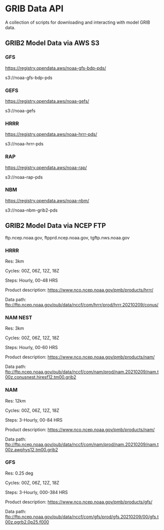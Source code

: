 # GRIB Data API
A collection of scripts for downloading and interacting with model GRIB data.

## GRIB2 Model Data via AWS S3

### GFS
https://registry.opendata.aws/noaa-gfs-bdp-pds/

s3://noaa-gfs-bdp-pds

### GEFS
https://registry.opendata.aws/noaa-gefs/

s3://noaa-gefs

### HRRR
https://registry.opendata.aws/noaa-hrrr-pds/

s3://noaa-hrrr-pds

### RAP
https://registry.opendata.aws/noaa-rap/

s3://noaa-rap-pds

### NBM
https://registry.opendata.aws/noaa-nbm/

s3://noaa-nbm-grib2-pds

## GRIB2 Model Data via NCEP FTP

ftp.ncep.noaa.gov, ftpprd.ncep.noaa.gov,
tgftp.nws.noaa.gov

### HRRR
Res: 3km

Cycles: 00Z, 06Z, 12Z, 18Z

Steps: Hourly, 00-48 HRS

Product description:
https://www.nco.ncep.noaa.gov/pmb/products/hrrr/


Data path:
ftp://ftp.ncep.noaa.gov/pub/data/nccf/com/hrrr/prod/hrrr.20210209/conus/

### NAM NEST
Res: 3km

Cycles: 00Z, 06Z, 12Z, 18Z

Steps: Hourly, 00-60 HRS

Product description: https://www.nco.ncep.noaa.gov/pmb/products/nam/

Data path: ftp://ftp.ncep.noaa.gov/pub/data/nccf/com/nam/prod/nam.20210209/nam.t00z.conusnest.hiresf12.tm00.grib2

### NAM
Res: 12km

Cycles: 00Z, 06Z, 12Z, 18Z

Steps: 3-Hourly, 00-84 HRS

Product description: https://www.nco.ncep.noaa.gov/pmb/products/nam/

Data path:
ftp://ftp.ncep.noaa.gov/pub/data/nccf/com/nam/prod/nam.20210209/nam.t00z.awphys12.tm00.grib2

### GFS
Res: 0.25 deg

Cycles: 00Z, 06Z, 12Z, 18Z

Steps: 3-Hourly, 000-384 HRS

Product description: https://www.nco.ncep.noaa.gov/pmb/products/gfs/

Data path: ftp://ftp.ncep.noaa.gov/pub/data/nccf/com/gfs/prod/gfs.20210209/00/gfs.t00z.pgrb2.0p25.f000
